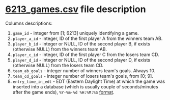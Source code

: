 [6213_games.csv](https://github.com/AdamStelmaszczyk/ranking/blob/master/data/6213_games.csv) file description
===

Columns descriptions:

1. `game_id` - integer from [1; 6213] uniquely identifying a game.
2. `player_a_id` - integer, ID of the first player A from the winners team AB.
3. `player_b_id` - integer or NULL, ID of the second player B, if exists (otherwise NULL) from the winners team AB.
4. `player_c_id` - integer, ID of the first player C from the losers team CD.
5. `player_d_id` - integer or NULL, ID of the second player D, if exists (otherwise NULL) from the losers team CD.
6. `team_ab_goals` - integer number of winners team's goals. Always 10.
7. `team_cd_goals` - integer number of losers team's goals, from [0; 9].
8. `entry_time_in_edt` - EDT (Eastern Daylight Time) at which the game was inserted into a database (which is usually couple of seconds/minutes after the game ends), `%Y-%m-%d %H:%M:%S` [format](http://strftime.org).
